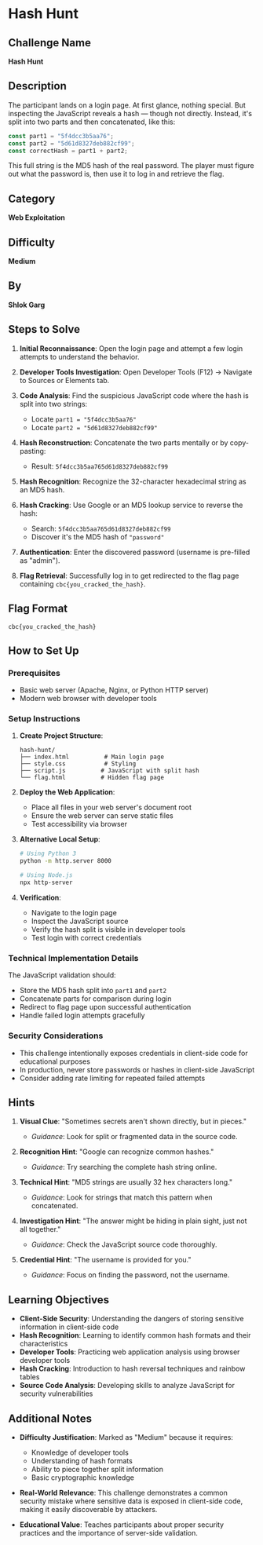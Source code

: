 # Hash Hunt

## Challenge Name
**Hash Hunt**

## Description
The participant lands on a login page. At first glance, nothing special. But inspecting the JavaScript reveals a hash — though not directly. Instead, it's split into two parts and then concatenated, like this:

```javascript
const part1 = "5f4dcc3b5aa76";
const part2 = "5d61d8327deb882cf99";
const correctHash = part1 + part2;
```

This full string is the MD5 hash of the real password. The player must figure out what the password is, then use it to log in and retrieve the flag.

## Category
**Web Exploitation**

## Difficulty
**Medium**

## By
**Shlok Garg**

## Steps to Solve

1. **Initial Reconnaissance**: Open the login page and attempt a few login attempts to understand the behavior.

2. **Developer Tools Investigation**: Open Developer Tools (F12) → Navigate to Sources or Elements tab.

3. **Code Analysis**: Find the suspicious JavaScript code where the hash is split into two strings:
   - Locate `part1 = "5f4dcc3b5aa76"`
   - Locate `part2 = "5d61d8327deb882cf99"`

4. **Hash Reconstruction**: Concatenate the two parts mentally or by copy-pasting:
   - Result: `5f4dcc3b5aa765d61d8327deb882cf99`

5. **Hash Recognition**: Recognize the 32-character hexadecimal string as an MD5 hash.

6. **Hash Cracking**: Use Google or an MD5 lookup service to reverse the hash:
   - Search: `5f4dcc3b5aa765d61d8327deb882cf99`
   - Discover it's the MD5 hash of `"password"`

7. **Authentication**: Enter the discovered password (username is pre-filled as "admin").

8. **Flag Retrieval**: Successfully log in to get redirected to the flag page containing `cbc{you_cracked_the_hash}`.

## Flag Format
```
cbc{you_cracked_the_hash}
```

## How to Set Up

### Prerequisites
- Basic web server (Apache, Nginx, or Python HTTP server)
- Modern web browser with developer tools

### Setup Instructions

1. **Create Project Structure**:
   ```
   hash-hunt/
   ├── index.html          # Main login page
   ├── style.css           # Styling
   ├── script.js          # JavaScript with split hash
   └── flag.html          # Hidden flag page
   ```

2. **Deploy the Web Application**:
   - Place all files in your web server's document root
   - Ensure the web server can serve static files
   - Test accessibility via browser

3. **Alternative Local Setup**:
   ```bash
   # Using Python 3
   python -m http.server 8000
   
   # Using Node.js
   npx http-server
   ```

4. **Verification**:
   - Navigate to the login page
   - Inspect the JavaScript source
   - Verify the hash split is visible in developer tools
   - Test login with correct credentials

### Technical Implementation Details

The JavaScript validation should:
- Store the MD5 hash split into `part1` and `part2`
- Concatenate parts for comparison during login
- Redirect to flag page upon successful authentication
- Handle failed login attempts gracefully

### Security Considerations
- This challenge intentionally exposes credentials in client-side code for educational purposes
- In production, never store passwords or hashes in client-side JavaScript
- Consider adding rate limiting for repeated failed attempts

## Hints

1. **Visual Clue**: "Sometimes secrets aren't shown directly, but in pieces."
   - *Guidance*: Look for split or fragmented data in the source code.

2. **Recognition Hint**: "Google can recognize common hashes."
   - *Guidance*: Try searching the complete hash string online.

3. **Technical Hint**: "MD5 strings are usually 32 hex characters long."
   - *Guidance*: Look for strings that match this pattern when concatenated.

4. **Investigation Hint**: "The answer might be hiding in plain sight, just not all together."
   - *Guidance*: Check the JavaScript source code thoroughly.

5. **Credential Hint**: "The username is provided for you."
   - *Guidance*: Focus on finding the password, not the username.

## Learning Objectives

- **Client-Side Security**: Understanding the dangers of storing sensitive information in client-side code
- **Hash Recognition**: Learning to identify common hash formats and their characteristics
- **Developer Tools**: Practicing web application analysis using browser developer tools
- **Hash Cracking**: Introduction to hash reversal techniques and rainbow tables
- **Source Code Analysis**: Developing skills to analyze JavaScript for security vulnerabilities

## Additional Notes

- **Difficulty Justification**: Marked as "Medium" because it requires:
  - Knowledge of developer tools
  - Understanding of hash formats
  - Ability to piece together split information
  - Basic cryptographic knowledge

- **Real-World Relevance**: This challenge demonstrates a common security mistake where sensitive data is exposed in client-side code, making it easily discoverable by attackers.

- **Educational Value**: Teaches participants about proper security practices and the importance of server-side validation.